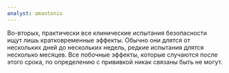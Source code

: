 ```yaml
---
analyst: amantonio
---
```


Во-вторых, практически все клинические испытания безопасности ищут лишь кратковременные эффекты. Обычно они длятся от нескольких дней до нескольких недель, редкие испытания длятся несколько месяцев. Все побочные эффекты, которые случаются после этого срока, по определению с прививкой никак связаны быть не могут.
